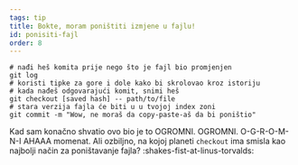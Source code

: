 ```yaml
---
tags: tip
title: Bokte, moram poništiti izmjene u fajlu!
id: ponisiti-fajl
order: 8
---
```


```git
# nađi heš komita prije nego što je fajl bio promjenjen 
git log
# koristi tipke za gore i dole kako bi skrolovao kroz istoriju
# kada nađeš odgovarajući komit, snimi heš
git checkout [saved hash] -- path/to/file
# stara verzija fajla će biti u u tvojoj index zoni
git commit -m "Wow, ne moraš da copy-paste-aš da bi poništio"
```

Kad sam konačno shvatio ovo bio je to OGROMNI. OGROMNI. O-G-R-O-M-N-I AHAAA momenat. Ali ozbiljno, na kojoj planeti `checkout` ima smisla kao najbolji način za poništavanje fajla? :shakes-fist-at-linus-torvalds: